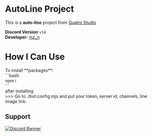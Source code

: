 # AutoLine Project

This is a **auto-line** project from [Quatro Studio](https://discord.gg/qs1)

**Discord Version**
`v14`
<br>
**Developer:** [mz_n](https://discord.com/user/618078478755037185)

<h1>How I Can Use</h1>
To install **packages**:
<br>
```bash
<br>
npm i
<br>
```
<br>
after installing
<br>
>>> Go to ./bot.config.mjs and put your token, server id, channels, line image link.

## Support
[![Discord Banner](https://api.weblutions.com/discord/invite/qs1/)](https://discord.gg/qs1)
